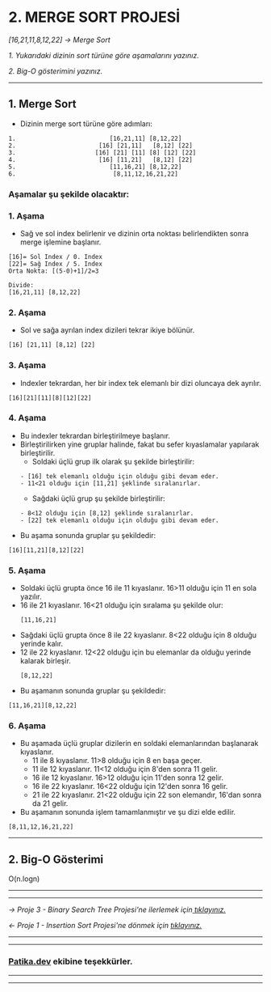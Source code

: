 # **2. MERGE SORT PROJESİ**
*[16,21,11,8,12,22] -> Merge Sort*

*1.* *Yukarıdaki dizinin sort türüne göre aşamalarını yazınız.*

*2.* *Big-O gösterimini yazınız.*

---
## 1. **Merge Sort**
* Dizinin merge sort türüne göre adımları:
```
1.                          [16,21,11] [8,12,22]
2.                       [16] [21,11]   [8,12] [22]
3.                      [16] [21] [11] [8] [12] [22]
4.                       [16] [11,21]   [8,12] [22]
5.                          [11,16,21] [8,12,22]
6.                           [8,11,12,16,21,22]
```

### **Aşamalar şu şekilde olacaktır:**
### **1. Aşama**
* Sağ ve sol index belirlenir ve dizinin orta noktası belirlendikten sonra merge işlemine başlanır.
```
[16]= Sol Index / 0. Index
[22]= Sağ Index / 5. Index
Orta Nokta: [(5-0)+1]/2=3

Divide:
[16,21,11] [8,12,22]
```
### **2. Aşama**
* Sol ve sağa ayrılan index dizileri tekrar ikiye bölünür.
```
[16] [21,11] [8,12] [22]
```
### **3. Aşama**
* Indexler tekrardan, her bir index tek elemanlı bir dizi oluncaya dek ayrılır.
```
[16][21][11][8][12][22]
```
### **4. Aşama**
* Bu indexler tekrardan birleştirilmeye başlanır.
* Birleştirilirken yine gruplar halinde, fakat bu sefer kıyaslamalar yapılarak birleştirilir.
    * Soldaki üçlü grup ilk olarak şu şekilde birleştirilir:
    ```
    - [16] tek elemanlı olduğu için olduğu gibi devam eder.
    - 11<21 olduğu için [11,21] şeklinde sıralanırlar.
    ```
    * Sağdaki üçlü grup şu şekilde birleştirilir:
    ```
    - 8<12 olduğu için [8,12] şeklinde sıralanırlar.
    - [22] tek elemanlı olduğu için olduğu gibi devam eder.
    ```
* Bu aşama sonunda gruplar şu şekildedir:
```
[16][11,21][8,12][22]
```
### **5. Aşama**
* Soldaki üçlü grupta önce 16 ile 11 kıyaslanır. 16>11 olduğu için 11 en sola yazılır.
* 16 ile 21 kıyaslanır. 16<21 olduğu için sıralama şu şekilde olur:
    ```
    [11,16,21]
    ```
* Sağdaki üçlü grupta önce 8 ile 22 kıyaslanır. 8<22 olduğu için 8 olduğu yerinde kalır.
* 12 ile 22 kıyaslanır. 12<22 olduğu için bu elemanlar da olduğu yerinde kalarak birleşir.
    ```
    [8,12,22]
    ```
* Bu aşamanın sonunda gruplar şu şekildedir:
```
[11,16,21][8,12,22]
```
### **6. Aşama**
* Bu aşamada üçlü gruplar dizilerin en soldaki elemanlarından başlanarak kıyaslanır.
    * 11 ile 8 kıyaslanır. 11>8 olduğu için 8 en başa geçer.
    * 11 ile 12 kıyaslanır. 11<12 olduğu için 8'den sonra 11 gelir.
    * 16 ile 12 kıyaslanır. 16>12 olduğu için 11'den sonra 12 gelir.
    * 16 ile 22 kıyaslanır. 16<22 olduğu için 12'den sonra 16 gelir.
    * 21 ile 22 kıyaslanır. 21<22 olduğu için 22 son elemandır, 16'dan sonra da 21 gelir.
* Bu aşamanın sonunda işlem tamamlanmıştır ve şu dizi elde edilir.
```
[8,11,12,16,21,22]
```

---

## 2. **Big-O Gösterimi**
O(n.logn)

---
---
*-> Proje 3 - Binary Search Tree Projesi'ne ilerlemek için[ tıklayınız.](https://github.com/ufuk-ceritli/Veri_Yapilari_ve_Algoritmalar/blob/main/Proje%203%20-%20Binary%20Search%20Tree.md)*

*<- Proje 1 - Insertion Sort Projesi'ne dönmek için [tıklayınız.](https://github.com/ufuk-ceritli/Veri_Yapilari_ve_Algoritmalar/blob/main/Proje%201%20-%20Insertion%20Sort.md)*

---
---
### **[Patika.dev](https://app.patika.dev/) ekibine teşekkürler.**
---
---
